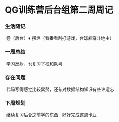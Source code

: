 # QG训练营后台组第二周周记

### 生活随记

​	卷（后台）**+** 摆烂（看番看剧打游戏，台球麻将斗地主）

### 一周总结

​	学习反射，也复习了栈和队列

### 存在问题

​	代码写得感觉比较累赘，还有对数据结构知识有些许遗忘

### 下周规划

​	继续复习后台之前学的东西，好好完成这周作业